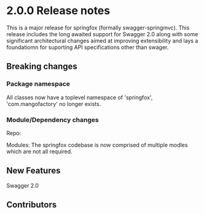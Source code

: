 # 2.0.0 Release notes
This is a major release for springfox (formally swagger-springmvc). This release includes the long awaited support for Swagger 2.0 along 
with some significant architectural changes aimed at improving extensibility and lays a foundatiomn for suporting API specifications other than swager.


## Breaking changes
### Package namespace
All classes now have a toplevel namespace of 'springfox', 'com.mangofactory' no longer exists.

### Module/Dependency changes

Repo:

Modules:
The springfox codebase is now comprised of multiple modles which are not all required.




## New Features

Swagger 2.0 

## Contributors